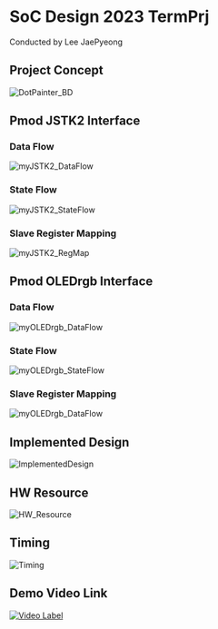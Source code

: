 # SoC Design 2023 TermPrj
Conducted by Lee JaePyeong

## Project Concept
![DotPainter_BD](https://github.com/user-attachments/assets/a882f24d-b045-4471-8ed3-c76f6871a776)

## Pmod JSTK2 Interface

### Data Flow
![myJSTK2_DataFlow](https://github.com/user-attachments/assets/17139414-3495-4f89-9530-4410d8b326f5)

### State Flow
![myJSTK2_StateFlow](https://github.com/user-attachments/assets/4e9e4d19-cda8-4168-bb3a-4cdc8fe64371)

### Slave Register Mapping
![myJSTK2_RegMap](https://github.com/user-attachments/assets/edd5578e-fb41-42a8-9eb9-da412c5904a4)

## Pmod OLEDrgb Interface

### Data Flow
![myOLEDrgb_DataFlow](https://github.com/user-attachments/assets/4379d4e1-d2ba-4ea4-9b50-11b1bbbe6711)

### State Flow
![myOLEDrgb_StateFlow](https://github.com/user-attachments/assets/c99ab822-00eb-4ce2-8ce9-52e15c562d6e)

### Slave Register Mapping
![myOLEDrgb_DataFlow](https://github.com/user-attachments/assets/51004723-0caa-406d-bac2-828214196992)

## Implemented Design
![ImplementedDesign](https://github.com/user-attachments/assets/dc2d09e1-ba30-476d-bbb0-98f4adf4b76d)

## HW Resource
![HW_Resource](https://github.com/user-attachments/assets/2a199007-0fe4-44cf-97b3-ecade90b0f2f)

## Timing
![Timing](https://github.com/user-attachments/assets/246f26a6-2961-4e90-9699-06faf7739a00)

## Demo Video Link
[![Video Label](http://img.youtube.com/vi/OcbAfCiYgek/0.jpg)](https://youtu.be/OcbAfCiYgek)


